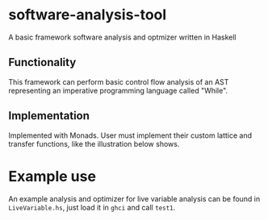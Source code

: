 # software-analysis-tool
A basic framework software analysis and optmizer written in Haskell

## Functionality
This framework can perform basic control flow analysis of an AST representing an imperative programming language called "While".

## Implementation
Implemented with Monads. User must implement their custom lattice and transfer functions, like the illustration below shows.

# Example use
An example analysis and optimizer for live variable analysis can be found in `LiveVariable.hs`, just load it in `ghci` and call `test1`.
